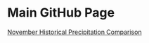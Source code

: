 # Main GitHub Page
<a href = "./Nov_precip/README.html">November Historical Precipitation Comparison</a>
